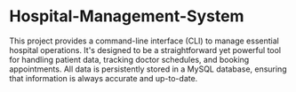 # Hospital-Management-System
This project provides a command-line interface (CLI) to manage essential hospital operations. It's designed to be a straightforward yet powerful tool for handling patient data, tracking doctor schedules, and booking appointments. All data is persistently stored in a MySQL database, ensuring that information is always accurate and up-to-date.
